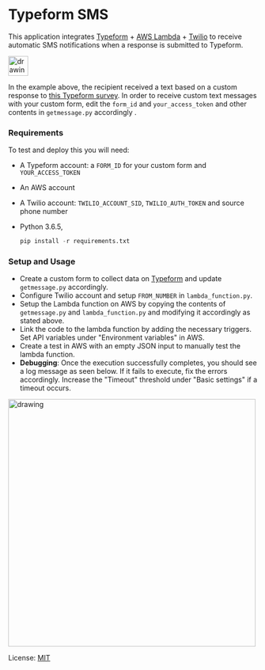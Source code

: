 # Typeform SMS

This application integrates [Typeform](https://developer.typeform.com/responses/) + [AWS Lambda](https://aws.amazon.com/lambda/) + [Twilio](https://www.twilio.com/docs/sms/api) to receive automatic SMS notifications when a response is submitted to Typeform. 



<img src="https://i.imgur.com/HTe4tQF.png" alt="drawing" style="width:40px;"/>



In the example above, the recipient received a text based on a custom response to [this Typeform survey](https://shubhaswamy.typeform.com/to/ht2toX). In order to receive custom text messages with your custom form, edit the `form_id` and `your_access_token` and other contents in `getmessage.py` accordingly .

### Requirements 

To test and deploy this you will need: 

- A Typeform account: a `FORM_ID` for your custom form and `YOUR_ACCESS_TOKEN`

- An AWS account 

- A Twilio account:  `TWILIO_ACCOUNT_SID`, `TWILIO_AUTH_TOKEN` and source phone number 

- Python 3.6.5, 

  ```python
  pip install -r requirements.txt
  ```

### Setup and Usage

- Create a custom form to collect data on [Typeform](https://www.typeform.com) and update  `getmessage.py`  accordingly. 
- Configure Twilio account and setup `FROM_NUMBER` in `lambda_function.py`.
- Setup the Lambda function on AWS by copying the contents of `getmessage.py`  and `lambda_function.py`  and modifying it accordingly as stated above. 
- Link the code to the lambda function by adding the necessary triggers. Set API variables under "Environment variables" in AWS. 
- Create a test in AWS with an empty JSON input to manually test the lambda function. 
- **Debugging**: Once the execution successfully completes, you should see a log message as seen below. If it fails to execute, fix the errors accordingly. Increase the "Timeout" threshold under "Basic settings" if a timeout occurs. 

<img src="https://i.imgur.com/FRDQTrS.png" alt="drawing" style="width:500px;"/>





License: [MIT](/LICENSE)
